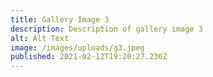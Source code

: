 ```yaml
---
title: Gallery Image 3
description: Description of gallery image 3
alt: Alt Text
image: /images/uploads/g3.jpeg
published: 2021-02-12T19:20:27.236Z
---
```

